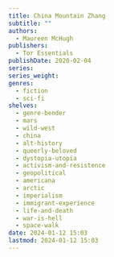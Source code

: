 ```yaml
---
title: China Mountain Zhang
subtitle: ""
authors:
  - Maureen McHugh
publishers:
  - Tor Essentials
publishDate: 2020-02-04
series: 
series_weight: 
genres:
  - fiction
  - sci-fi
shelves:
  - genre-bender
  - mars
  - wild-west
  - china
  - alt-history
  - queerly-beloved
  - dystopia-utopia
  - activism-and-resistence
  - geopolitical
  - americana
  - arctic
  - imperialism
  - immigrant-experience
  - life-and-death
  - war-is-hell
  - space-walk
date: 2024-01-12 15:03
lastmod: 2024-01-12 15:03
---
```


